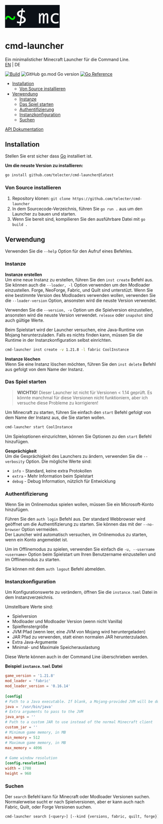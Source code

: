 <img src="docs/icon.png" width="180">

# cmd-launcher

Ein minimalisticher Minecraft Launcher für die Command Line.  
[EN](README.md) | DE

[![Build](https://github.com/telecter/cmd-launcher/actions/workflows/build.yml/badge.svg)](https://github.com/telecter/cmd-launcher/actions/workflows/build.yml)
![GitHub go.mod Go version](https://img.shields.io/github/go-mod/go-version/telecter/cmd-launcher)
[![Go Reference](https://pkg.go.dev/badge/github.com/telecter/cmd-launcher.svg)](https://pkg.go.dev/github.com/telecter/cmd-launcher)

- [Installation](#installation)
  - [Von Source installieren](#von-source-installieren)
- [Verwendung](#verwendung)
  - [Instanze](#instanze)
  - [Das Spiel starten](#das-spiel-starten)
  - [Authentifizierung](#authentifizierung)
  - [Instanzkonfiguration](#instanzkonfiguration)
  - [Suchen](#suchen)

[API Dokumentation](docs/API.md)

## Installation

Stellen Sie erst sicher dass [Go](https://go.dev) installiert ist.

**Um die neuste Version zu installieren:**

```bash
go install github.com/telecter/cmd-launcher@latest
```

### Von Source installieren

1. Repository klonen: `git clone https://github.com/telecter/cmd-launcher`
2. In dem Sourcecode-Verzeichnis, führen Sie `go run .` aus um den Launcher zu bauen und starten.
3. Wenn Sie bereit sind, kompilieren Sie den ausführbare Datei mit `go build .`

## Verwendung

Verwenden Sie die `--help` Option für den Aufruf eines Befehles.

### Instanze

**Instanze erstellen**  
Um eine neue Instanz zu erstellen, führen Sie den `inst create` Befehl aus.  
Sie können auch die `--loader, -l` Option verwenden um den Modloader einzustellen. Forge, NeoForge, Fabric, und Quilt sind unterstüzt. Wenn Sie eine bestimmte Version des Modloaders verwenden wollen, verwenden Sie die `--loader-version` Option, ansonsten wird die neuste Version verwendet.

Verwenden Sie die `--version, -v` Option um die Spielversion einzustellen, ansonsten wird die neuste Version verwendet. `release` oder `snapshot` sind auch gültige Werte.

Beim Spielstart wird der Launcher versuchen, eine Java-Runtime von Mojang herunterzuladen. Falls es nichts finden kann, müssen Sie die Runtime in der Instanzkonfiguration selbst einrichten.

```sh
cmd-launcher inst create -v 1.21.8 -l fabric CoolInstance
```

**Instanze löschen**  
Wenn Sie eine Instanz löschen möchten, führen Sie den `inst delete` Befehl aus gefolgt von dem Name der Instanz.

### Das Spiel starten

> **WICHTIG!**
> Dieser Launcher ist nicht für Versionen < 1.14 geprüft. Es könnte manchmal für diese Versionen nicht funktioniern, aber ich versuche diese Probleme zu korrigieren!

Um Minecraft zu starten, führen Sie einfach den `start` Befehl gefolgt von dem Name der Instanz aus, die Sie starten wollen.

```bash
cmd-launcher start CoolInstance
```

Um Spieloptionen einzurichten, können Sie Optionen zu den `start` Befehl hinzufügen.

**Gesprächigkeit**  
Um die Gesprächigkeit des Launchers zu ändern, verwenden Sie die `--verbosity` Option. Die mögliche Werte sind:

- `info` - Standard, keine extra Protokollen
- `extra` - Mehr Information beim Spielstart
- `debug` - Debug Information, nützlich für Entwicklung

### Authentifizierung

Wenn Sie im Onlinemodus spielen wollen, müssen Sie ein Microsoft-Konto hinzufügen.

Führen Sie den `auth login` Befehl aus. Der standard Webbrowser wird geöffnet um die Authentifizierung zu starten. Sie können das mit der `--no-browser` Option vermeiden.  
Der Launcher wird automatisch versuchen, im Onlinemodus zu starten, wenn ein Konto angemeldet ist.

Um im Offlinemodus zu spielen, verwenden Sie einfach die `-u, --username <username>` Option beim Spielstart um Ihren Benutzername einzustellen und im Offlinemodus zu starten.

Sie können mit dem `auth logout` Befehl abmelden.

### Instanzkonfiguration

Um Konfigurationswerte zu verändern, öffnen Sie die `instance.toml` Datei in dem Instanzverzeichnis.

Umstellbare Werte sind:

- Spielversion
- Modloader und Modloader Version (wenn nicht Vanilla)
- Spielfenstergröße
- JVM Pfad (wenn leer, eine JVM von Mojang wird heruntergeladen)
- JAR Pfad zu verwenden, statt einen normalen JAR herunterzuladen.
- Extra Java-Argumente
- Minimal- und Maximale Speicherauslastung

Diese Werte können auch in der Command Line überschrieben werden.

**Beispiel `instance.toml` Datei**

```toml
game_version = '1.21.8'
mod_loader = 'fabric'
mod_loader_version = '0.16.14'

[config]
# Path to a Java executable. If blank, a Mojang-provided JVM will be downloaded.
java = '/usr/bin/java'
# Extra arguments to pass to the JVM
java_args = ''
# Path to a custom JAR to use instead of the normal Minecraft client
custom_jar = ''
# Minimum game memory, in MB
min_memory = 512
# Maximum game memory, in MB
max_memory = 4096

# Game window resolution
[config.resolution]
width = 1708
height = 960

```

### Suchen

Der `search` Befehl kann für Minecraft oder Modloader Versionen suchen. Normalerweise sucht er nach Spielversionen, aber er kann auch nach Fabric, Quilt, oder Forge Versionen suchen.

```bash
cmd-launcher search [<query>] [--kind {versions, fabric, quilt, forge}]
```
